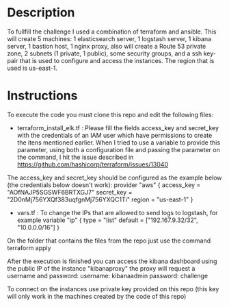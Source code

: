 # Description
To fullfill the challenge I used a combination of terraform and ansible. This will create 5 machines: 1 elasticsearch server, 1 logstash server, 1 kibana server, 1 bastion host, 1 nginx proxy, also will create a Route 53 private zone, 2 subnets (1 private, 1 public), some security groups, and a ssh key-pair that is used to configure and access the instances. The region that is used is us-east-1.

# Instructions
To execute the code you must clone this repo and edit the following files:
- terraform_install_elk.tf : Please fill the fields access_key and secret_key with the credentials of an IAM user which have permissions to create the itens mentioned earlier. When I tried to use a variable to provide this parameter, using both a configuration file and passing the parameter on the command, I hit the issue described in https://github.com/hashicorp/terraform/issues/13040

The access_key and secret_key should be configured as the example below (the credentials below doesn't work):
provider "aws" {
  access_key = "AOfNAJP5SGSWF6BRTXGJ7"
  secret_key = "2D0nMj756YXQf383uqfgnMj756YXQC1Ti"
  region     = "us-east-1"
}

- vars.tf : To change the IPs that are allowed to send logs to logstash, for example
variable "ip" {
  type    = "list"
  default = ["192.167.9.32/32", "10.0.0.0/16"]
}

On the folder that contains the files from the repo just use the command
terraform apply

After the execution is finished you can access the kibana dashboard using the public IP of the instance "kibanaproxy" the proxy will request a username and password:
username: kibanaadmin
password: challenge

To connect on the instances use private key provided on this repo (this key will only work in the machines created by the code of this repo)
